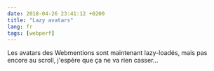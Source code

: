 ```yaml
---
date: 2018-04-26 23:41:12 +0200
title: "Lazy avatars"
lang: fr
tags: [webperf]
---
```


Les avatars des Webmentions sont maintenant lazy-loadés, mais pas encore au scroll, j'espère que ça ne va rien casser…

